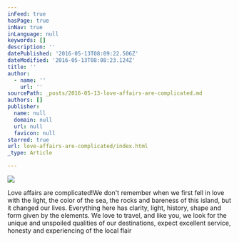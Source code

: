 ```yaml
---
inFeed: true
hasPage: true
inNav: true
inLanguage: null
keywords: []
description: ''
datePublished: '2016-05-13T08:09:22.506Z'
dateModified: '2016-05-13T08:08:23.124Z'
title: ''
author:
  - name: ''
    url: ''
sourcePath: _posts/2016-05-13-love-affairs-are-complicated.md
authors: []
publisher:
  name: null
  domain: null
  url: null
  favicon: null
starred: true
url: love-affairs-are-complicated/index.html
_type: Article

---
```

![](https://s3-us-west-2.amazonaws.com/the-grid-img/p/47d7f906201071dfc0fe278d0feddbe481f7222f.jpg)

  
  
Love affairs are complicated!We don't remember when we first fell in love with the light, the color of the sea, the rocks and bareness of this island, but it changed our lives. Everything here has clarity, light, history, shape and form given by the elements. We love to travel, and like you, we look for the unique and unspoiled qualities of our destinations, expect excellent service, honesty and experiencing of the local flair